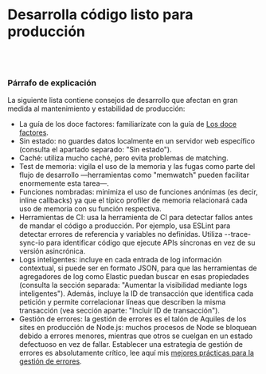 # Desarrolla código listo para producción

<br/><br/>

### Párrafo de explicación

La siguiente lista contiene consejos de desarrollo que afectan en gran medida al mantenimiento y estabilidad de producción:

* La guía de los doce factores: familiarízate con la guía de [Los doce factores](https://12factor.net/).
* Sin estado: no guardes datos localmente en un servidor web específico (consulta el apartado separado: "Sin estado").
* Caché: utiliza mucho caché, pero evita problemas de matching.
* Test de memoria: vigila el uso de la memoria y las fugas como parte del flujo de desarrollo —herramientas como "memwatch" pueden facilitar enormemente esta tarea—.
* Funciones nombradas: minimiza el uso de funciones anónimas (es decir, inline callbacks) ya que el típico profiler de memoria relacionará cada uso de memoria con su función respectiva.
* Herramientas de CI: usa la herramienta de CI para detectar fallos antes de mandar el código a producción. Por ejemplo, usa ESLint para detectar errores de referencia y variables no definidas. Utiliza --trace-sync-io para identificar código que ejecute APIs síncronas en vez de su versión asincrónica.
* Logs inteligentes: incluye en cada entrada de log información contextual, si puede ser en formato JSON, para que las herramientas de agregadores de log como Elastic puedan buscar en esas propiedades (consulta la sección separada: "Aumentar la visibilidad mediante logs inteligentes"). Además, incluye la ID de transacción que identifica cada petición y permite correlacionar líneas que describen la misma transacción (vea sección aparte: "Incluir ID de transacción").
* Gestión de errores: la gestión de errores es el talón de Aquiles de los sites en producción de Node.js: muchos procesos de Node se bloquean debido a errores menores, mientras que otros se cuelgan en un estado defectuoso en vez de fallar. Establecer una estrategia de gestión de errores es absolutamente crítico, lee aquí mis [mejores prácticas para la gestión de errores](http://goldbergyoni.com/checklist-best-practices-of-node-js-error-handling/).

